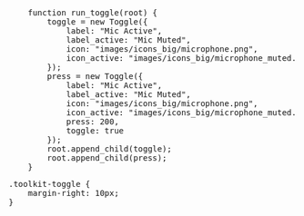 <pre class='javascript prettyprint source'>
    function run_toggle(root) {
        toggle = new Toggle({
            label: "Mic Active",
            label_active: "Mic Muted",
            icon: "images/icons_big/microphone.png",
            icon_active: "images/icons_big/microphone_muted.png"
        });
        press = new Toggle({
            label: "Mic Active",
            label_active: "Mic Muted",
            icon: "images/icons_big/microphone.png",
            icon_active: "images/icons_big/microphone_muted.png",
            press: 200,
            toggle: true
        });
        root.append_child(toggle);
        root.append_child(press);
    }
</pre>
<pre class='css prettyprint source'>
.toolkit-toggle {
    margin-right: 10px;
}
</pre>
<script> prepare_example(); </script>
